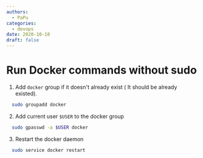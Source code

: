 ```yaml
---
authors:
  - PaPu
categories:
  - devops
date: 2020-10-10
draft: false
---
```


# Run Docker commands without sudo

1. Add `docker` group if it doesn't already exist ( It should be already existed).

```sh linenums="1"
  sudo groupadd docker
```

2. Add current user `$USER` to the docker group

```sh linenums="1"
  sudo gpasswd -a $USER docker
```

3. Restart the docker daemon

```sh linenums="1"
  sudo service docker restart
```
